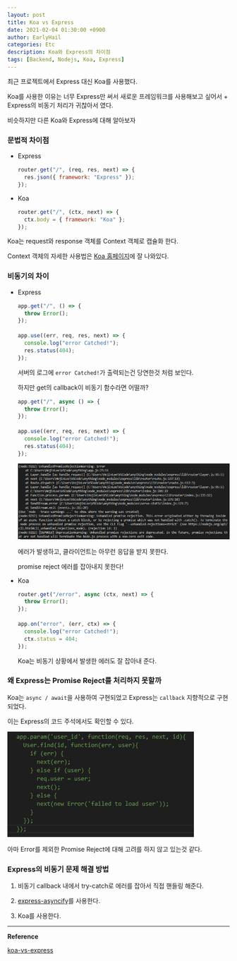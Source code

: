 ```yaml
---
layout: post
title: Koa vs Express
date: 2021-02-04 01:30:00 +0900
author: EarlyHail
categories: Etc
description: Koa와 Express의 차이점
tags: [Backend, Nodejs, Koa, Express]
---
```


최근 프로젝트에서 Express 대신 Koa를 사용했다.

Koa를 사용한 이유는 너무 Express만 써서 새로운 프레임워크를 사용해보고 싶어서 + Express의 비동기 처리가 귀찮아서 였다.

비슷하지만 다른 Koa와 Express에 대해 알아보자

### 문법적 차이점

- Express

  ```javascript
  router.get("/", (req, res, next) => {
    res.json({ framework: "Express" });
  });
  ```

- Koa

  ```javascript
  router.get("/", (ctx, next) => {
    ctx.body = { framework: "Koa" };
  });
  ```

Koa는 request와 response 객체를 Context 객체로 캡슐화 한다.

Context 객체의 자세한 사용법은 [Koa 홈페이지](https://koajs.com/)에 잘 나와있다.

### 비동기의 차이

- Express

  ```javascript
  app.get("/", () => {
    throw Error();
  });

  app.use((err, req, res, next) => {
    console.log("error Catched!");
    res.status(404);
  });
  ```

  서버의 로그에 `error Catched!`가 출력되는건 당연한것 처럼 보인다.

  하지만 get의 callback이 비동기 함수라면 어떨까?

  ```javascript
  app.get("/", async () => {
    throw Error();
  });

  app.use((err, req, res, next) => {
    console.log("error Catched!");
    res.status(404);
  });
  ```

  ![Express-Async-Error](/assets/posts/Etc/Koa-vs-Express/img1.png)

  에러가 발생하고, 클라이언트는 아무런 응답을 받지 못한다.

  promise reject 에러를 잡아내지 못한다!

- Koa

  ```javascript
  router.get("/error", async (ctx, next) => {
    throw Error();
  });

  app.on("error", (err, ctx) => {
    console.log("error Catched!");
    ctx.status = 404;
  });
  ```

  Koa는 비동기 상황에서 발생한 에러도 잘 잡아내 준다.

### 왜 Express는 Promise Reject를 처리하지 못할까

Koa는 `async / await`을 사용하여 구현되었고 Express는 `callback` 지향적으로 구현되었다.

이는 Express의 코드 주석에서도 확인할 수 있다.

![Express-Async-Example](/assets/posts/Etc/Koa-vs-Express/img2.png)

아마 Error를 제외한 Promise Reject에 대해 고려를 하지 않고 있는것 같다.

### Express의 비동기 문제 해결 방법

1. 비동기 callback 내에서 try-catch로 에러를 잡아서 직접 핸들링 해준다.

2. [express-asyncify](https://www.npmjs.com/package/express-asyncify)를 사용한다.

3. Koa를 사용한다.

---

**Reference**

[koa-vs-express](https://raygun.com/blog/koa-vs-express/)
